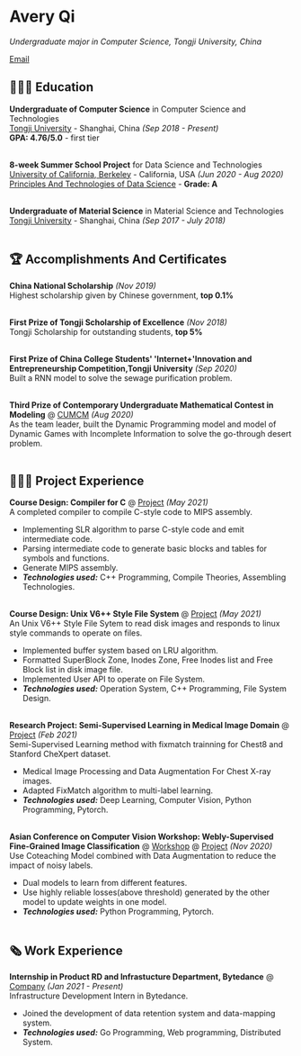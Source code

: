 # Avery Qi

_Undergraduate major in Computer Science, Tongji University, China_ <br>

[Email](mailto:averyqi115@gmail.com)

## 👩🏼‍🎓 Education

**Undergraduate of Computer Science** in Computer Science and Technologies<br>
[Tongji University](https://see.tongji.edu.cn/) - Shanghai, China _(Sep 2018 - Present)_ <br>
**GPA: 4.76/5.0** - first tier
<br><br>

**8-week Summer School Project** for Data Science and Technologies<br>
[University of California, Berkeley](https://summer.berkeley.edu/) - California, USA _(Jun 2020 - Aug 2020)_ <br>
[Principles And Technologies of Data Science](https://ds100.org/) - **Grade: A**
<br><br>

**Undergraduate of Material Science** in Material Science and Technologies<br>
[Tongji University](https://smse.tongji.edu.cn/) - Shanghai, China _(Sep 2017 - July 2018)_
<br><br>


## 🏆 Accomplishments And Certificates

**China National Scholarship** _(Nov 2019)_ <br>
Highest scholarship given by Chinese government, **top 0.1%**
<br><br>

**First Prize of Tongji Scholarship of Excellence** _(Nov 2018)_ <br>
Tongji Scholarship for outstanding students, **top 5%**
<br><br>

**First Prize of China College Students' 'Internet+'Innovation and Entrepreneurship Competition,Tongji University** _(Sep 2020)_<br>
Built a RNN model to solve the sewage purification problem.
<br><br>

**Third Prize of Contemporary Undergraduate Mathematical Contest in Modeling** @ [CUMCM](http://www.mcm.edu.cn/) _(Aug 2020)_<br>
As the team leader, built the Dynamic Programming model and model of Dynamic Games with Incomplete Information to solve the go-through desert problem.
<br><br>

## 👩🏼‍💻 Project Experience

**Course Design: Compiler for C** @ [Project](https://github.com/Nicola115/compiler_SLR) _(May 2021)_ <br>
A completed compiler to compile C-style code to MIPS assembly.
  - Implementing SLR algorithm to parse C-style code and emit intermediate code.
  - Parsing intermediate code to generate basic blocks and tables for symbols and functions.
  - Generate MIPS assembly.
  - **_Technologies used:_** C++ Programming, Compile Theories, Assembling Technologies.
<br><br>

**Course Design: Unix V6++ Style File System** @ [Project](https://github.com/Nicola115/hw_OS) _(May 2021)_ <br>
An Unix V6++ Style File Sytem to read disk images and responds to linux style commands to operate on files.
  - Implemented buffer system based on LRU algorithm.
  - Formatted SuperBlock Zone, Inodes Zone, Free Inodes list and Free Block list in disk image file. 
  - Implemented User API to operate on File System.
  - **_Technologies used:_** Operation System, C++ Programming, File System Design.
<br><br>

**Research Project: Semi-Supervised Learning in Medical Image Domain** @ [Project](https://github.com/Nicola115/chest_exp/) _(Feb 2021)_ <br>
Semi-Supervised Learning method with fixmatch trainning for Chest8 and Stanford CheXpert dataset.
  - Medical Image Processing and Data Augmentation For Chest X-ray images.
  - Adapted FixMatch algorithm to multi-label learning.
  - **_Technologies used:_** Deep Learning, Computer Vision, Python Programming, Pytorch.
<br><br>

**Asian Conference on Computer Vision Workshop: Webly-Supervised Fine-Grained Image Classification** @ [Workshop](https://sites.google.com/view/webfg2020) @ [Project](https://github.com/Nicola115/semi_supervised_chexpert/) _(Nov 2020)_ <br>
Use Coteaching Model combined with Data Augmentation to reduce the impact of noisy labels.
  - Dual models to learn from different features.
  - Use highly reliable losses(above threshold) generated by the other model to update weights in one model.
  - **_Technologies used:_** Python Programming, Pytorch.
<br><br>
    
## 🗞 Work Experience

**Internship in Product RD and Infrastucture Department, Bytedance** @ [Company](https://bytedance.com/en/) _(Jan 2021 - Present)_ <br>
Infrastructure Development Intern in Bytedance.
  - Joined the development of data retention system and data-mapping system.
  - **_Technologies used:_** Go Programming, Web programming, Distributed System.
<br><br>
